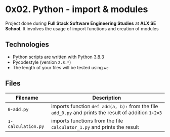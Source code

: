 # 0x02. Python - import  & modules
Project done during **Full Stack Software Engineering Studies** at **ALX SE School**. It involves the usage of import functions and creation of modules

## Technologies
* Python scripts are written with Python 3.8.3
* Pycodestyle (version `2.8.*`)
* The length of your files will be tested using `wc`

## Files
| Filename | Description |
| -------- | ----------- |
| `0-add.py` | imports function `def add(a, b):` from the file `add_0.py` and prints the result of addition `1+2=3` |
| `1-calculation.py` | imports functions from the file `calculator_1.py` and prints the result |
